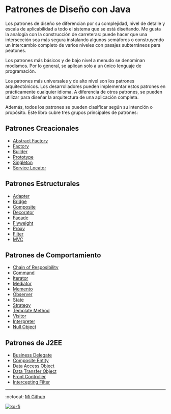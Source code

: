 # Patrones de Diseño con Java

Los patrones de diseño se diferencian por su complejidad, nivel de detalle y escala de aplicabilidad a todo el sistema que se está diseñando. Me gusta la analogía con la construcción de carreteras: puede hacer que una intersección sea más segura instalando algunos semáforos o construyendo un intercambio completo de varios niveles con pasajes subterráneos para peatones.

Los patrones más básicos y de bajo nivel a menudo se denominan modismos. Por lo general, se aplican solo a un único lenguaje de programación.

Los patrones más universales y de alto nivel son los patrones arquitectónicos. Los desarrolladores pueden implementar estos patrones en prácticamente cualquier idioma. A diferencia de otros patrones, se pueden utilizar para diseñar la arquitectura de una aplicación completa.

Además, todos los patrones se pueden clasificar según su intención o propósito. Este libro cubre tres grupos principales de patrones:

## Patrones Creacionales

- [Abstract Factory](/abstract_factory/README.md)
- [Factory](/factory/README.md)
- [Builder](/builder/README.md)
- [Prototype](/prototype/README.md)
- [Singleton](/singleton/README.md)
- [Service Locator](/service_locator/README.md)

## Patrones Estructurales

- [Adapter](/adapter/README.md)
- [Bridge](/bridge/README.md)
- [Composite](/composite/README.md)
- [Decorator](/decorator/README.md)
- [Facade](/facade/README.md)
- [Flyweight](/flyweight/README.md)
- [Proxy](/proxy/README.md)
- [Filter](/filter/README.md)
- [MVC](/mvc/README.md)

## Patrones de Comportamiento

- [Chain of Resposibility](/chain_of_responsibility/README.md)
- [Command](/command/README.md)
- [Iterator](/iterator/README.md)
- [Mediator](/mediator/README.md)
- [Memento](/memento/README.md)
- [Observer](/observer/README.md)
- [State](/state/README.md)
- [Strategy](/strategy/README.md)
- [Template Method](/template/README.md)
- [Visitor](/visitor/README.md)
- [Interpreter](/interpreter/README.md)
- [Null Object](/null_object/README.md)

## Patrones de J2EE

- [Business Delegate](/business_delegate/README.md)
- [Composite Entity](/composite_entity/README.md)
- [Data Access Object](/data_access_object/README.md)
- [Data Transfer Object](/transfer_object/README.md)
- [Front Controller](/front_controller/README.md)
- [Intercepting Filter](/intercepting_filter/README.md)

---
:octocat: [Mi Github](https://github.com/FernandoCalmet)

[![ko-fi](https://www.ko-fi.com/img/githubbutton_sm.svg)](https://ko-fi.com/T6T41JKMI)
